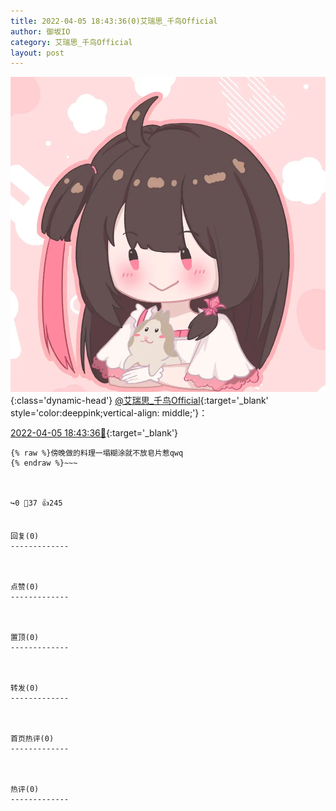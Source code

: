 ```yaml
---
title: 2022-04-05 18:43:36(0)艾瑞思_千鸟Official
author: 御坂IO
category: 艾瑞思_千鸟Official
layout: post
---
```


![img](/images/7e08840c56f251de28bdf766b647bd5fe9a5d50a.jpg){:class='dynamic-head'}
[@艾瑞思_千鸟Official](https://space.bilibili.com/1090010845/dynamic){:target='_blank' style='color:deeppink;vertical-align: middle;'}：

[2022-04-05 18:43:36🔗](https://t.bilibili.com/645606667832000519){:target='_blank'}

~~~
{% raw %}傍晚做的料理一塌糊涂就不放皂片惹qwq
{% endraw %}~~~



↪️0 💬37 👍245


回复(0)
-------------



点赞(0)
-------------



置顶(0)
-------------



转发(0)
-------------



首页热评(0)
-------------



热评(0)
-------------



